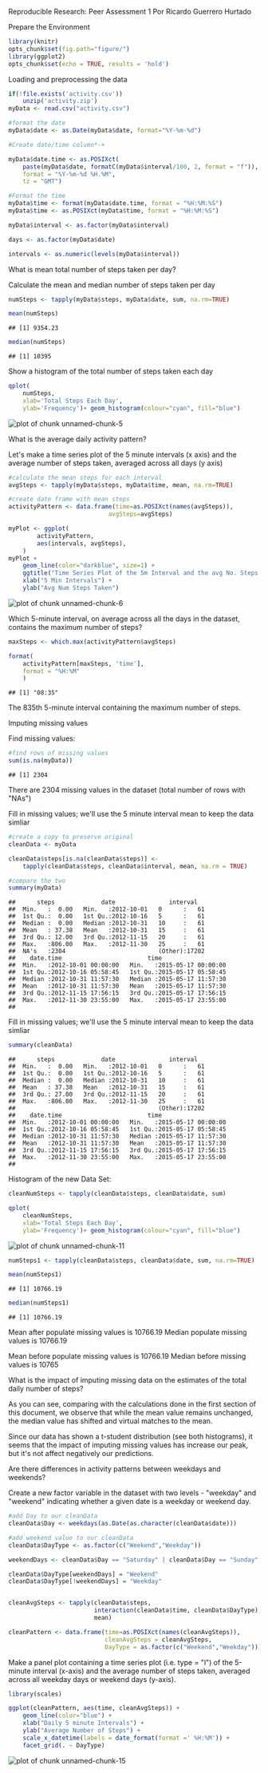 Reproducible Research: Peer Assessment 1
Por Ricardo Guerrero Hurtado

Prepare the Environment

```r
library(knitr)
opts_chunk$set(fig.path="figure/")
library(ggplot2)
opts_chunk$set(echo = TRUE, results = 'hold')
```


Loading and preprocessing the data

```r
if(!file.exists('activity.csv'))
    unzip('activity.zip')
myData <- read.csv("activity.csv")

#format the date
myData$date <- as.Date(myData$date, format="%Y-%m-%d")

#Create date/time column*-+

myData$date.time <- as.POSIXct(
    paste(myData$date, formatC(myData$interval/100, 2, format = "f")), 
    format = "%Y-%m-%d %H.%M", 
    tz = "GMT")

#Format the time
myData$time <- format(myData$date.time, format = "%H:%M:%S")
myData$time <- as.POSIXct(myData$time, format = "%H:%M:%S")

myData$interval <- as.factor(myData$interval)

days <- as.factor(myData$date)

intervals <- as.numeric(levels(myData$interval))
```


What is mean total number of steps taken per day?

Calculate the mean and median number of steps taken per day


```r
numSteps <- tapply(myData$steps, myData$date, sum, na.rm=TRUE)

mean(numSteps)
```

```
## [1] 9354.23
```


```r
median(numSteps)
```

```
## [1] 10395
```
Show a histogram of the total number of steps taken each day

```r
qplot(
    numSteps, 
    xlab='Total Steps Each Day', 
    ylab='Frequency')+ geom_histogram(colour="cyan", fill="blue")
```

![plot of chunk unnamed-chunk-5](figure/unnamed-chunk-5-1.png) 

What is the average daily activity pattern?

Let's make a time series plot of the 5 minute intervals (x axis) and the average number of steps taken, averaged across all days (y axis)


```r
#calculate the mean steps for each interval
avgSteps <- tapply(myData$steps, myData$time, mean, na.rm=TRUE)

#create date frame with mean steps
activityPattern <- data.frame(time=as.POSIXct(names(avgSteps)),
                            avgSteps=avgSteps)

myPlot <- ggplot(
        activityPattern,
        aes(intervals, avgSteps),
    )
myPlot + 
    geom_line(color="darkblue", size=1) + 
    ggtitle("Time Series Plot of the 5m Interval and the avg No. Steps Taken") +
    xlab("5 Min Intervals") +
    ylab("Avg Num Steps Taken")
```

![plot of chunk unnamed-chunk-6](figure/unnamed-chunk-6-1.png) 

Which 5-minute interval, on average across all the days in the dataset, contains the maximum number of steps?

```r
maxSteps <- which.max(activityPattern$avgSteps)

format(
    activityPattern[maxSteps, 'time'], 
    format = "%H:%M"
    )
```

```
## [1] "08:35"
```
The 835th 5-minute interval containing the maximum number of steps.

Imputing missing values

Find missing values:


```r
#find rows of missing values
sum(is.na(myData))
```

```
## [1] 2304
```

There are 2304 missing values in the dataset (total number of rows with "NAs")

Fill in missing values; we'll use the 5 minute interval mean to keep the data simliar


```r
#create a copy to preserve original
cleanData <- myData

cleanData$steps[is.na(cleanData$steps)] <- 
    tapply(cleanData$steps, cleanData$interval, mean, na.rm = TRUE)

#compare the two
summary(myData)
```

```
##      steps             date               interval    
##  Min.   :  0.00   Min.   :2012-10-01   0      :   61  
##  1st Qu.:  0.00   1st Qu.:2012-10-16   5      :   61  
##  Median :  0.00   Median :2012-10-31   10     :   61  
##  Mean   : 37.38   Mean   :2012-10-31   15     :   61  
##  3rd Qu.: 12.00   3rd Qu.:2012-11-15   20     :   61  
##  Max.   :806.00   Max.   :2012-11-30   25     :   61  
##  NA's   :2304                          (Other):17202  
##    date.time                        time                    
##  Min.   :2012-10-01 00:00:00   Min.   :2015-05-17 00:00:00  
##  1st Qu.:2012-10-16 05:58:45   1st Qu.:2015-05-17 05:58:45  
##  Median :2012-10-31 11:57:30   Median :2015-05-17 11:57:30  
##  Mean   :2012-10-31 11:57:30   Mean   :2015-05-17 11:57:30  
##  3rd Qu.:2012-11-15 17:56:15   3rd Qu.:2015-05-17 17:56:15  
##  Max.   :2012-11-30 23:55:00   Max.   :2015-05-17 23:55:00  
## 
```
Fill in missing values; we'll use the 5 minute interval mean to keep the data simliar


```r
summary(cleanData)
```

```
##      steps             date               interval    
##  Min.   :  0.00   Min.   :2012-10-01   0      :   61  
##  1st Qu.:  0.00   1st Qu.:2012-10-16   5      :   61  
##  Median :  0.00   Median :2012-10-31   10     :   61  
##  Mean   : 37.38   Mean   :2012-10-31   15     :   61  
##  3rd Qu.: 27.00   3rd Qu.:2012-11-15   20     :   61  
##  Max.   :806.00   Max.   :2012-11-30   25     :   61  
##                                        (Other):17202  
##    date.time                        time                    
##  Min.   :2012-10-01 00:00:00   Min.   :2015-05-17 00:00:00  
##  1st Qu.:2012-10-16 05:58:45   1st Qu.:2015-05-17 05:58:45  
##  Median :2012-10-31 11:57:30   Median :2015-05-17 11:57:30  
##  Mean   :2012-10-31 11:57:30   Mean   :2015-05-17 11:57:30  
##  3rd Qu.:2012-11-15 17:56:15   3rd Qu.:2015-05-17 17:56:15  
##  Max.   :2012-11-30 23:55:00   Max.   :2015-05-17 23:55:00  
## 
```

Histogram of the new Data Set:


```r
cleanNumSteps <- tapply(cleanData$steps, cleanData$date, sum)

qplot(
    cleanNumSteps, 
    xlab='Total Steps Each Day', 
    ylab='Frequency')+ geom_histogram(colour="cyan", fill="blue")
```

![plot of chunk unnamed-chunk-11](figure/unnamed-chunk-11-1.png) 


```r
numSteps1 <- tapply(cleanData$steps, cleanData$date, sum, na.rm=TRUE)

mean(numSteps1)
```

```
## [1] 10766.19
```


```r
median(numSteps1)
```

```
## [1] 10766.19
```
Mean after populate missing values is 10766.19
Median populate missing values is 10766.19

Mean before populate missing values is 10766.19
Median before missing values is 10765

What is the impact of imputing missing data on the estimates of the total daily number of steps?

As you can see, comparing with the calculations done in the first section of this document, we observe that while the mean value remains unchanged, the median value has shifted and virtual matches to the mean.

Since our data has shown a t-student distribution (see both histograms), it seems that the impact of imputing missing values has increase our peak, but it's not affect negatively our predictions.

Are there differences in activity patterns between weekdays and weekends?

Create a new factor variable in the dataset with two levels - "weekday" and "weekend" indicating whether a given date is a weekday or weekend day.


```r
#add Day to our cleanData
cleanData$Day <- weekdays(as.Date(as.character(cleanData$date)))

#add weekend value to our cleanData
cleanData$DayType <- as.factor(c("Weekend","Weekday"))

weekendDays <- cleanData$Day == "Saturday" | cleanData$Day == "Sunday"

cleanData$DayType[weekendDays] = "Weekend"
cleanData$DayType[!weekendDays] = "Weekday"


cleanAvgSteps <- tapply(cleanData$steps, 
                        interaction(cleanData$time, cleanData$DayType),
                        mean)

cleanPattern <- data.frame(time=as.POSIXct(names(cleanAvgSteps)), 
                           cleanAvgSteps = cleanAvgSteps, 
                           DayType = as.factor(c("Weekend","Weekday")))
```
Make a panel plot containing a time series plot (i.e. type = "l") of the 5-minute interval (x-axis) and the average number of steps taken, averaged across all weekday days or weekend days (y-axis).


```r
library(scales)

ggplot(cleanPattern, aes(time, cleanAvgSteps)) +
    geom_line(color="blue") +
    xlab("Daily 5 minute Intervals") +
    ylab("Average Number of Steps") +    
    scale_x_datetime(labels = date_format(format =' %H:%M')) +
    facet_grid(. ~ DayType)
```

![plot of chunk unnamed-chunk-15](figure/unnamed-chunk-15-1.png) 














